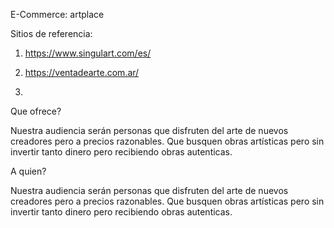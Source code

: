 E-Commerce: artplace

Sitios de referencia:
1. https://www.singulart.com/es/

2. https://ventadearte.com.ar/

3.

Que ofrece?

Nuestra audiencia serán personas que disfruten del arte de nuevos creadores pero a precios razonables.
Que busquen obras artísticas pero sin invertir tanto dinero pero recibiendo obras autenticas.

A quien?

Nuestra audiencia serán personas que disfruten del arte de nuevos creadores pero a precios razonables.
Que busquen obras artísticas pero sin invertir tanto dinero pero recibiendo obras autenticas.


